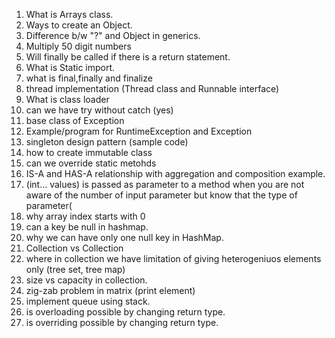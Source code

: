 1. What is Arrays class.
2. Ways to create an Object.
3. Difference b/w "?" and Object in generics.
4. Multiply 50 digit numbers
5. Will finally be called if there is a return statement.
6. What is Static import.
7. what is final,finally and finalize
8. thread implementation (Thread class and Runnable interface)
9. What is class loader
10. can we have try without catch (yes)
11. base class of Exception
12. Example/program for RuntimeException and Exception
13. singleton design pattern (sample code)
14. how to create immutable class
15. can we override static metohds
16. IS-A and HAS-A relationship with aggregation and composition example.
18. (int… values) is passed as parameter to a method when you are not aware of the number of input parameter but know that the type of parameter(
19. why array index starts with 0
20. can a key be null in hashmap.
21. why we can have only one null key in HashMap.
22. Collection vs Collection
23. where in collection we have limitation of giving heterogeniuos elements only (tree set, tree map)
24. size vs capacity in collection.
25. zig-zab problem in matrix (print element)
26. implement queue using stack.
27. is overloading possible by changing return type.
28. is overriding possible by changing return type.
